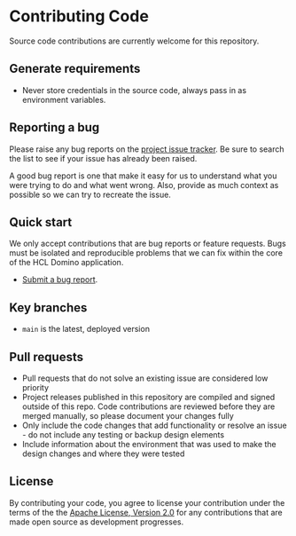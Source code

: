 # Contributing Code
Source code contributions are currently welcome for this repository.

## Generate requirements

- Never store credentials in the source code, always pass in as environment variables.


## Reporting a bug

Please raise any bug reports on the [project issue tracker](issues).
Be sure to search the list to see if your issue has already been raised.

A good bug report is one that make it easy for us to understand what you were trying to do and what went wrong.
Also, provide as much context as possible so we can try to recreate the issue.

## Quick start

We only accept contributions that are bug reports or feature requests.
Bugs must be isolated and reproducible problems that we can fix within the core of the HCL Domino application. 

* [Submit a bug report](issues).

## Key branches

- `main` is the latest, deployed version

## Pull requests

- Pull requests that do not solve an existing issue are considered low priority
- Project releases published in this repository are compiled and signed outside of this repo. Code contributions are reviewed before they are merged manually, so please document your changes fully
- Only include the code changes that add functionality or resolve an issue - do not include any testing or backup design elements
- Include information about the environment that was used to make the design changes and where they were tested

## License
By contributing your code, you agree to license your contribution under the terms of the the [Apache License, Version 2.0](https://www.apache.org/licenses/LICENSE-2.0) for any contributions that are made open source as development progresses.
